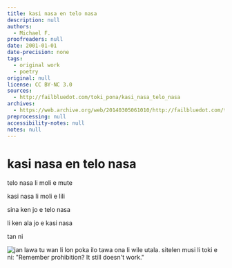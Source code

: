 ```yaml
---
title: kasi nasa en telo nasa
description: null
authors:
  - Michael F.
proofreaders: null
date: 2001-01-01
date-precision: none
tags:
  - original work
  - poetry
original: null
license: CC BY-NC 3.0
sources:
  - http://failbluedot.com/toki_pona/kasi_nasa_telo_nasa
archives:
  - https://web.archive.org/web/20140305061010/http://failbluedot.com/toki_pona/kasi_nasa_telo_nasa
preprocessing: null
accessibility-notes: null
notes: null
---
```


# kasi nasa en telo nasa

telo nasa li moli e mute

kasi nasa li moli e lili

sina ken jo e telo nasa

li ken ala jo e kasi nasa

tan ni

![jan lawa tu wan li lon poka ilo tawa ona li wile utala. sitelen musi li toki e ni: "Remember prohibition? It still doesn't work."](https://web.archive.org/web/20140305061010im_/http://failbluedot.com/images/norml.jpg)
